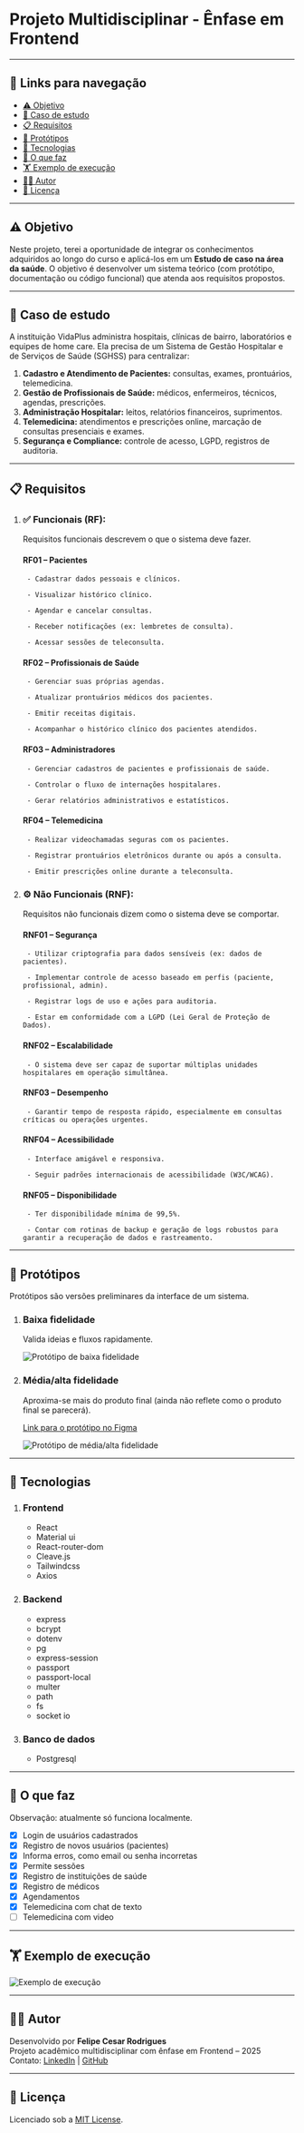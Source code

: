 # Projeto Multidisciplinar - Ênfase em Frontend

---

## 🔗 Links para navegação
- [⚠️ Objetivo](#objetivo)
- [📕 Caso de estudo](#caso-de-estudo)
- [📋 Requisitos](#requisitos)
- [🎨 Protótipos](#prototipos)
- [🤖 Tecnologias](#tecnologias)
- [🏁 O que faz](#oque-faz)
- [🏋️ Exemplo de execução](#exemplo)
- [👨‍💻 Autor](#autor)
- [📄 Licença](#licenca)

---

<div id="objetivo">

## ⚠️ Objetivo
 Neste projeto, terei a oportunidade de integrar os conhecimentos adquiridos ao longo do curso e aplicá-los em um **Estudo de caso na área da saúde**. O objetivo é desenvolver um sistema teórico (com protótipo, documentação ou código funcional) que atenda aos requisitos propostos.

</div>

---

<div id="caso-de-estudo">

## 📕 Caso de estudo
A instituição VidaPlus administra hospitais, clínicas de bairro, laboratórios e equipes de home care. Ela precisa de um Sistema de Gestão Hospitalar e de Serviços de Saúde (SGHSS) para centralizar: 
1. **Cadastro e Atendimento de Pacientes:** consultas, exames, prontuários, telemedicina. 
2. **Gestão de Profissionais de Saúde:** médicos, enfermeiros, técnicos, agendas, prescrições. 
3. **Administração Hospitalar:** leitos, relatórios financeiros, suprimentos. 
4. **Telemedicina:** atendimentos e prescrições online, marcação de consultas presenciais e exames. 
5. **Segurança e Compliance:** controle de acesso, LGPD, registros de auditoria.

</div>

---

<div id="requisitos">

## 📋 Requisitos
1. ### ✅ Funcionais (RF):

    Requisitos funcionais descrevem o que o sistema deve fazer.
    
    #### RF01 – Pacientes
        - Cadastrar dados pessoais e clínicos.

        - Visualizar histórico clínico.

        - Agendar e cancelar consultas.

        - Receber notificações (ex: lembretes de consulta).

        - Acessar sessões de teleconsulta.

    #### RF02 – Profissionais de Saúde
        - Gerenciar suas próprias agendas.

        - Atualizar prontuários médicos dos pacientes.

        - Emitir receitas digitais.

        - Acompanhar o histórico clínico dos pacientes atendidos.

    #### RF03 – Administradores
        - Gerenciar cadastros de pacientes e profissionais de saúde.

        - Controlar o fluxo de internações hospitalares.

        - Gerar relatórios administrativos e estatísticos.

    #### RF04 – Telemedicina
        - Realizar videochamadas seguras com os pacientes.

        - Registrar prontuários eletrônicos durante ou após a consulta.

        - Emitir prescrições online durante a teleconsulta.


2. ### ⚙️ Não Funcionais (RNF):
    
    Requisitos não funcionais dizem como o sistema deve se comportar.

    #### RNF01 – Segurança
        - Utilizar criptografia para dados sensíveis (ex: dados de pacientes).

        - Implementar controle de acesso baseado em perfis (paciente, profissional, admin).

        - Registrar logs de uso e ações para auditoria.

        - Estar em conformidade com a LGPD (Lei Geral de Proteção de Dados).

    #### RNF02 – Escalabilidade
        - O sistema deve ser capaz de suportar múltiplas unidades hospitalares em operação simultânea.

    #### RNF03 – Desempenho
        - Garantir tempo de resposta rápido, especialmente em consultas críticas ou operações urgentes.

    #### RNF04 – Acessibilidade
        - Interface amigável e responsiva.

        - Seguir padrões internacionais de acessibilidade (W3C/WCAG).

    #### RNF05 – Disponibilidade
        - Ter disponibilidade mínima de 99,5%.

        - Contar com rotinas de backup e geração de logs robustos para garantir a recuperação de dados e rastreamento.


</div>

---

<div id="prototipos">

## 🎨 Protótipos

Protótipos são versões preliminares da interface de um sistema.

1. ### Baixa fidelidade

    Valida ideias e fluxos rapidamente.

    ![Protótipo de baixa fidelidade](./image/prototipo_baixa_fidelidade.png)


2. ### Média/alta fidelidade

    Aproxima-se mais do produto final (ainda não reflete como o produto final se parecerá).

    
    [Link para o protótipo no Figma](https://www.figma.com/design/XiryicMrJK9n9ubcwu09lS/Untitled?node-id=50-2&t=OYdr396MsLzCelwq-1)

    ![Protótipo de média/alta fidelidade](./image/prototipo_media_alta_fidelidade.png)


</div>

---

<div id="tecnologias">

## 🤖 Tecnologias

1. ### Frontend
    - React
    - Material ui
    - React-router-dom
    - Cleave.js
    - Tailwindcss
    - Axios

2. ### Backend
    - express
    - bcrypt
    - dotenv
    - pg
    - express-session
    - passport
    - passport-local
    - multer
    - path
    - fs
    - socket io

3. ### Banco de dados
    - Postgresql
    

</div>

---

<div id="oque-faz">

## 🏁 O que faz
Observação: atualmente só funciona localmente.
- [x] Login de usuários cadastrados
- [x] Registro de novos usuários (pacientes)
- [x] Informa erros, como email ou senha incorretas
- [x] Permite sessões
- [X] Registro de instituições de saúde
- [X] Registro de médicos
- [X] Agendamentos
- [X] Telemedicina com chat de texto
- [ ] Telemedicina com video

</div>

---

<div id="exemplo">

## 🏋️ Exemplo de execução
![Exemplo de execução](./image/exemplo-execucao.gif)

</div>

---

<div id="autor">

## 👨‍💻 Autor

Desenvolvido por **Felipe Cesar Rodrigues**  
Projeto acadêmico multidisciplinar com ênfase em Frontend – 2025  
Contato: [LinkedIn](https://www.linkedin.com/in/felipe-cesar-rodrigues/) | [GitHub](https://github.com/Kiy0p0N)


</div>

--- 

<div id="licenca">

## 📄 Licença

Licenciado sob a [MIT License](./LICENSE).

</div>